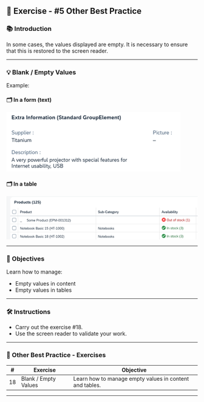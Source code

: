 ## 📝 Exercise - #5 Other Best Practice

### 📚 Introduction

In some cases, the values displayed are empty. It is necessary to ensure that this is restored to the screen reader.

---

### 💡 Blank / Empty Values

Example:

#### 🗂️ In a form (text)

![Form Example](./images/form_other_best_practice.png)

#### 🗂️ In a table

![Table Example](./images/table_other_best_practice.png)

---

### 🎯 Objectives

Learn how to manage:

- Empty values in content
- Empty values in tables

---

### 🛠️ Instructions

- Carry out the exercise #18.
- Use the screen reader to validate your work.

---

### 📝 Other Best Practice - Exercises

| #  | Exercise             | Objective                                                    |
|----|----------------------|--------------------------------------------------------------|
| 18 | Blank / Empty Values | Learn how to manage empty values in content and tables. |

---

